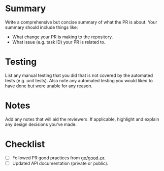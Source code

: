# Summary

Write a comprehensive but concise summary of what the PR is about. Your summary 
should include things like:

- What change your PR is making to the repository.
- What issue (e.g. task ID) your PR is related to.

# Testing

List any manual testing that you did that is not covered by the automated tests
(e.g. unit tests). Also note any automated testing you would liked to have done 
but were unable for any reason.

# Notes

Add any notes that will aid the reviewers. If applicable, highlight and explain
any design decisions you've made.

# Checklist

- [ ] Followed PR good practices from [go/good-pr](https://go/good-pr).
- [ ] Updated API documentation (private or public). 
